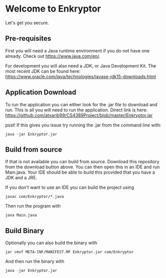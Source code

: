 # Welcome to Enkryptor

Let's get you secure.

## Pre-requisites

First you will need a Java runtime environment if you do not have one already. Check out <https://www.java.com/en/>.

For development you will also need a JDK, or Java Development Kit. The most recent JDK can be found here: <https://www.oracle.com/java/technologies/javase-jdk15-downloads.html>

## Application Download

To run the application you can either look for the .jar file to download and run. This is all you will need to run the application. Direct link is here: <https://github.com/atxarib99/CS4389Project/blob/master/Enkryptor.jar>

psst! If this gives you issue try running the .jar from the command line with:
```
java -jar Enkryptor.jar
```
## Build from source

If that is not available you can build from source. Download this repository from the download button above. You can then open this in an IDE and run Main.java. Your IDE should be able to build this provided that you have a JDK and a JRE.

If you don't want to use an IDE you can build the project using

```
javac com/Enkryptor/*.java
```

Then run the program with
```
java Main.java
```

## Build Binary

Optionally you can also build the binary with
```
jar cmvf META-INF/MANIFEST.MF Enkryptor.jar com/Enkryptor
```

And then run the binary with 
```
java -jar Enkryptor.jar
```
